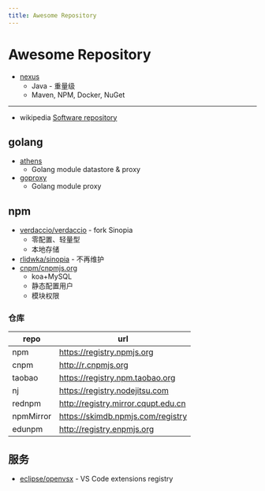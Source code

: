 ```yaml
---
title: Awesome Repository
---
```


# Awesome Repository

- [nexus](./nexus.md)
  - Java - 重量级
  - Maven, NPM, Docker, NuGet

---

- wikipedia [Software repository](https://en.wikipedia.org/wiki/Software_repository)

## golang

- [athens](./athens.md)
  - Golang module datastore & proxy
- [goproxy](./goproxy.md)
  - Golang module proxy

## npm

- [verdaccio/verdaccio](./verdaccio.md) - fork Sinopia
  - 零配置、轻量型
  - 本地存储
- [rlidwka/sinopia](https://github.com/rlidwka/sinopia) - 不再维护
- [cnpm/cnpmjs.org](https://github.com/cnpm/cnpmjs.org)
  - koa+MySQL
  - 静态配置用户
  - 模块权限

### 仓库

| repo      | url                                 |
| --------- | ----------------------------------- |
| npm       | https://registry.npmjs.org          |
| cnpm      | http://r.cnpmjs.org                 |
| taobao    | https://registry.npm.taobao.org     |
| nj        | https://registry.nodejitsu.com      |
| rednpm    | http://registry.mirror.cqupt.edu.cn |
| npmMirror | https://skimdb.npmjs.com/registry   |
| edunpm    | http://registry.enpmjs.org          |

## 服务

- [eclipse/openvsx](https://github.com/eclipse/openvsx) - VS Code extensions registry
